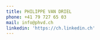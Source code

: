 ```yaml
---
title: PHILIPPE VAN DRIEL
phone: +41 79 727 65 03
mail: info@phvd.ch
linkedin: 'https://ch.linkedin.ch'
---
```


